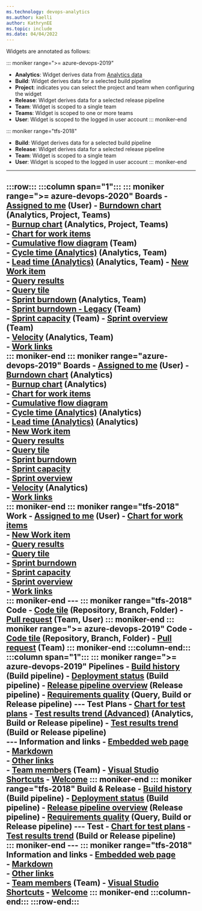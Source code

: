 ```yaml
---
ms.technology: devops-analytics
ms.author: kaelli
author: KathrynEE
ms.topic: include
ms.date: 04/04/2022
---
```


Widgets are annotated as follows: 

::: moniker range=">= azure-devops-2019"
- **Analytics**: Widget derives data from [Analytics data](../powerbi/what-is-analytics.md)  
- **Build**: Widget derives data for a selected build pipeline  
- **Project**: indicates you can select the project and team when configuring the widget
- **Release**: Widget derives data for a selected release pipeline  
- **Team**: Widget is scoped to a single team  
- **Teams**: Widget is scoped to one or more teams
- **User**: Widget is scoped to the logged in user account
::: moniker-end

::: moniker range="tfs-2018"
- **Build**: Widget derives data for a selected build pipeline  
- **Release**: Widget derives data for a selected release pipeline  
- **Team**: Widget is scoped to a single team  
- **User**: Widget is scoped to the logged in user account
::: moniker-end


---
:::row:::
   :::column span="1":::
      ::: moniker range=">= azure-devops-2020"
      **Boards**
      - [Assigned to me](../dashboards/widget-catalog.md#assigned-to-me-widget) (User)
      - [Burndown chart](../dashboards/widget-catalog.md#burndown-analytics-widget) (Analytics, Project, Teams)    
      - [Burnup chart](../dashboards/widget-catalog.md#burnup-analytics-widget) (Analytics, Project, Teams)     
      - [Chart for work items](../dashboards/widget-catalog.md#chart-wit-widget)  
      - [Cumulative flow diagram](../dashboards/widget-catalog.md#cfd-widget) (Team)   
      - [Cycle time (Analytics)](../dashboards/widget-catalog.md#cycle-time-widget) (Analytics, Team)  
      - [Lead time (Analytics)](../dashboards/widget-catalog.md#lead-time-widget) (Analytics, Team) 
      - [New Work item](../dashboards/widget-catalog.md#new-work-item-widget)  
      - [Query results](../dashboards/widget-catalog.md#query-results-widget)  
      - [Query tile](../dashboards/widget-catalog.md#query-tile-widget)  
      - [Sprint burndown](../dashboards/widget-catalog.md#sprint-burndown-analytics-widget) (Analytics, Team)  
      - [Sprint burndown - Legacy](../dashboards/widget-catalog.md#sprint-burndown-widget) (Team)   
      - [Sprint capacity](../dashboards/widget-catalog.md#sprint-capacity-widget) (Team) 
      - [Sprint overview](../dashboards/widget-catalog.md#sprint-overview-widget) (Team)   
      - [Velocity](../dashboards/widget-catalog.md#velocity-widget) (Analytics, Team)  
      - [Work links](../dashboards/widget-catalog.md#work-links-widget)  
      ::: moniker-end
      ::: moniker range="azure-devops-2019"
      **Boards**
      - [Assigned to me](../dashboards/widget-catalog.md#assigned-to-me-widget) (User)
      - [Burndown chart](../dashboards/widget-catalog.md#burndown-analytics-widget) (Analytics)    
      - [Burnup chart](../dashboards/widget-catalog.md#burnup-analytics-widget) (Analytics)    
      - [Chart for work items](../dashboards/widget-catalog.md#chart-wit-widget)  
      - [Cumulative flow diagram](../dashboards/widget-catalog.md#cfd-widget)  
      - [Cycle time (Analytics)](../dashboards/widget-catalog.md#cycle-time-widget) (Analytics)    
      - [Lead time (Analytics)](../dashboards/widget-catalog.md#lead-time-widget) (Analytics)   
      - [New Work item](../dashboards/widget-catalog.md#new-work-item-widget)  
      - [Query results](../dashboards/widget-catalog.md#query-results-widget)  
      - [Query tile](../dashboards/widget-catalog.md#query-tile-widget)  
      - [Sprint burndown](../dashboards/widget-catalog.md#sprint-burndown-widget)  
      - [Sprint capacity](../dashboards/widget-catalog.md#sprint-capacity-widget)  
      - [Sprint overview](../dashboards/widget-catalog.md#sprint-overview-widget)  
      - [Velocity](../dashboards/widget-catalog.md#velocity-widget) (Analytics)  
      - [Work links](../dashboards/widget-catalog.md#work-links-widget)  
      ::: moniker-end
      ::: moniker range="tfs-2018"
      **Work**
      - [Assigned to me](../dashboards/widget-catalog.md#assigned-to-me-widget) (User)
      - [Chart for work items](../dashboards/widget-catalog.md#chart-wit-widget)  
      - [New Work item](../dashboards/widget-catalog.md#new-work-item-widget)  
      - [Query results](../dashboards/widget-catalog.md#query-results-widget)  
      - [Query tile](../dashboards/widget-catalog.md#query-tile-widget)  
      - [Sprint burndown](../dashboards/widget-catalog.md#sprint-burndown-widget)  
      - [Sprint capacity](../dashboards/widget-catalog.md#sprint-capacity-widget)  
      - [Sprint overview](../dashboards/widget-catalog.md#sprint-overview-widget)  
      - [Work links](../dashboards/widget-catalog.md#work-links-widget)  
      ::: moniker-end
      ---
      ::: moniker range="tfs-2018"
      **Code** 
      - [Code tile](../dashboards/widget-catalog.md#code-tile-widget) (Repository, Branch, Folder)
      - [Pull request](../dashboards/widget-catalog.md#pull-request-widget) (Team, User)
      ::: moniker-end
      ::: moniker range=">= azure-devops-2019"
      **Code** 
      - [Code tile](../dashboards/widget-catalog.md#code-tile-widget) (Repository, Branch, Folder)
      - [Pull request](../dashboards/widget-catalog.md#pull-request-widget) (Team)
      ::: moniker-end
   :::column-end:::
   :::column span="1":::
      ::: moniker range=">= azure-devops-2019"
      **Pipelines**
      - [Build history](../dashboards/widget-catalog.md#build-history-widget) (Build pipeline)
      - [Deployment status](../dashboards/widget-catalog.md#deployment-status-widget) (Build pipeline)
      - [Release pipeline overview](../dashboards/widget-catalog.md#release-definition-widget) (Release pipeline)
      - [Requirements quality](../dashboards/widget-catalog.md#requirements-quality-widget) (Query, Build or Release pipeline)
      ---
      **Test Plans**
      - [Chart for test plans](../dashboards/widget-catalog.md#chart-test-plan-widget)
      - [Test results trend (Advanced)](../dashboards/widget-catalog.md#test-trend-results-advanced) (Analytics, Build or Release pipeline) 
      - [Test results trend](../dashboards/widget-catalog.md#test-trend-results) (Build or Release pipeline)  
      ---
      **Information and links**
      - [Embedded web page](../dashboards/widget-catalog.md#embedded-webpage-widget)  
      - [Markdown](../dashboards/widget-catalog.md#markdown-widget)  
      - [Other links](../dashboards/widget-catalog.md#other-links-widget)  
      - [Team members](../dashboards/widget-catalog.md#team-members-widget) (Team) 
      - [Visual Studio Shortcuts](../dashboards/widget-catalog.md#visual-studio-widget) 
      - [Welcome](../dashboards/widget-catalog.md#how-to-widget) 
      ::: moniker-end
      ::: moniker range="tfs-2018"
      **Build & Release**
      - [Build history](../dashboards/widget-catalog.md#build-history-widget) (Build pipeline)
      - [Deployment status](../dashboards/widget-catalog.md#deployment-status-widget) (Build pipeline)
      - [Release pipeline overview](../dashboards/widget-catalog.md#release-definition-widget) (Release pipeline)
      - [Requirements quality](../dashboards/widget-catalog.md#requirements-quality-widget) (Query, Build or Release pipeline)
      ---
      **Test**
      - [Chart for test plans](../dashboards/widget-catalog.md#chart-test-plan-widget)
      - [Test results trend](../dashboards/widget-catalog.md#test-trend-results) (Build or Release pipeline)  
      ::: moniker-end
      ---
      ::: moniker range="tfs-2018"
      **Information and links**
      - [Embedded web page](../dashboards/widget-catalog.md#embedded-webpage-widget)  
      - [Markdown](../dashboards/widget-catalog.md#markdown-widget)  
      - [Other links](../dashboards/widget-catalog.md#other-links-widget-2018)  
      - [Team members](../dashboards/widget-catalog.md#team-members-widget) (Team) 
      - [Visual Studio Shortcuts](../dashboards/widget-catalog.md#visual-studio-widget) 
      - [Welcome](../dashboards/widget-catalog.md#how-to-widget) 
      ::: moniker-end
   :::column-end:::
:::row-end:::
---
